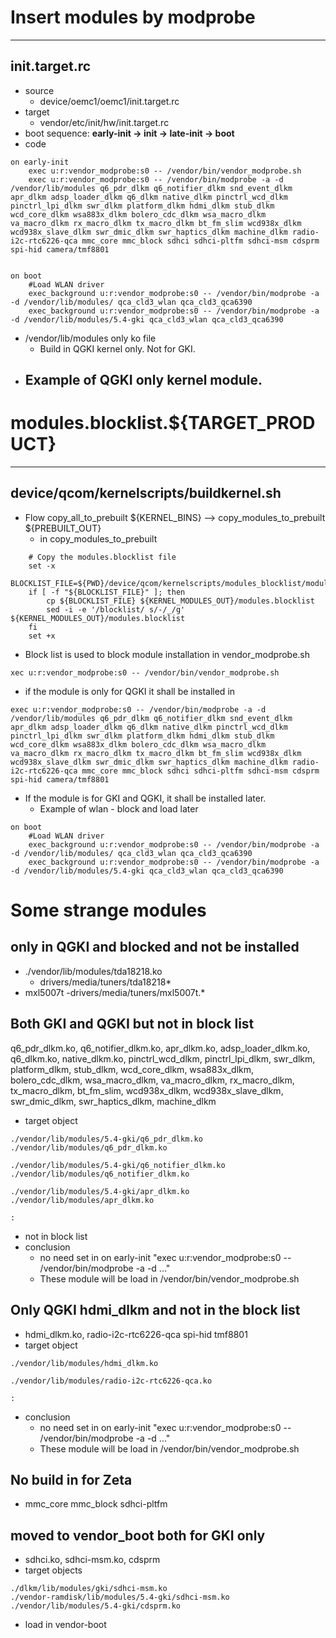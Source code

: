# Insert modules by modprobe
---
## init.target.rc
- source
  - device/oemc1/oemc1/init.target.rc
- target
  - vendor/etc/init/hw/init.target.rc
- boot sequence: **early-init -> init -> late-init -> boot**
- code
```
on early-init
    exec u:r:vendor_modprobe:s0 -- /vendor/bin/vendor_modprobe.sh
    exec u:r:vendor_modprobe:s0 -- /vendor/bin/modprobe -a -d /vendor/lib/modules q6_pdr_dlkm q6_notifier_dlkm snd_event_dlkm apr_dlkm adsp_loader_dlkm q6_dlkm native_dlkm pinctrl_wcd_dlkm pinctrl_lpi_dlkm swr_dlkm platform_dlkm hdmi_dlkm stub_dlkm wcd_core_dlkm wsa883x_dlkm bolero_cdc_dlkm wsa_macro_dlkm va_macro_dlkm rx_macro_dlkm tx_macro_dlkm bt_fm_slim wcd938x_dlkm wcd938x_slave_dlkm swr_dmic_dlkm swr_haptics_dlkm machine_dlkm radio-i2c-rtc6226-qca mmc_core mmc_block sdhci sdhci-pltfm sdhci-msm cdsprm spi-hid camera/tmf8801


on boot
    #Load WLAN driver
    exec_background u:r:vendor_modprobe:s0 -- /vendor/bin/modprobe -a -d /vendor/lib/modules/ qca_cld3_wlan qca_cld3_qca6390
    exec_background u:r:vendor_modprobe:s0 -- /vendor/bin/modprobe -a -d /vendor/lib/modules/5.4-gki qca_cld3_wlan qca_cld3_qca6390
```
- /vendor/lib/modules only ko file
  - Build in QGKI kernel only. Not for GKI.
- Example of QGKI only kernel module.
  - 


# modules.blocklist.${TARGET_PRODUCT}
---
## device/qcom/kernelscripts/buildkernel.sh
- Flow copy_all_to_prebuilt ${KERNEL_BINS} --> copy_modules_to_prebuilt ${PREBUILT_OUT} 
  - in copy_modules_to_prebuilt 
```
	# Copy the modules.blocklist file
	set -x
	BLOCKLIST_FILE=${PWD}/device/qcom/kernelscripts/modules_blocklist/modules.blocklist.${TARGET_PRODUCT}
	if [ -f "${BLOCKLIST_FILE}" ]; then
		cp ${BLOCKLIST_FILE} ${KERNEL_MODULES_OUT}/modules.blocklist
		sed -i -e '/blocklist/ s/-/_/g' ${KERNEL_MODULES_OUT}/modules.blocklist
	fi
	set +x
```
- Block list is used to block module installation in vendor_modprobe.sh
```
xec u:r:vendor_modprobe:s0 -- /vendor/bin/vendor_modprobe.sh
```
- if the module is only for QGKI it shall be installed in
```
exec u:r:vendor_modprobe:s0 -- /vendor/bin/modprobe -a -d /vendor/lib/modules q6_pdr_dlkm q6_notifier_dlkm snd_event_dlkm apr_dlkm adsp_loader_dlkm q6_dlkm native_dlkm pinctrl_wcd_dlkm pinctrl_lpi_dlkm swr_dlkm platform_dlkm hdmi_dlkm stub_dlkm wcd_core_dlkm wsa883x_dlkm bolero_cdc_dlkm wsa_macro_dlkm va_macro_dlkm rx_macro_dlkm tx_macro_dlkm bt_fm_slim wcd938x_dlkm wcd938x_slave_dlkm swr_dmic_dlkm swr_haptics_dlkm machine_dlkm radio-i2c-rtc6226-qca mmc_core mmc_block sdhci sdhci-pltfm sdhci-msm cdsprm spi-hid camera/tmf8801
```
- If the module is for GKI and QGKI, it shall be installed later.
  - Example of wlan - block and load later
```
on boot
    #Load WLAN driver
    exec_background u:r:vendor_modprobe:s0 -- /vendor/bin/modprobe -a -d /vendor/lib/modules/ qca_cld3_wlan qca_cld3_qca6390
    exec_background u:r:vendor_modprobe:s0 -- /vendor/bin/modprobe -a -d /vendor/lib/modules/5.4-gki qca_cld3_wlan qca_cld3_qca6390
```

# Some strange modules
## only in QGKI and blocked and not be installed
- ./vendor/lib/modules/tda18218.ko
  - drivers/media/tuners/tda18218*
- mxl5007t
  -drivers/media/tuners/mxl5007t.*


## Both GKI and QGKI but not in block list
q6_pdr_dlkm.ko, q6_notifier_dlkm.ko, apr_dlkm.ko, adsp_loader_dlkm.ko, q6_dlkm.ko, native_dlkm.ko, pinctrl_wcd_dlkm, pinctrl_lpi_dlkm, swr_dlkm, platform_dlkm, stub_dlkm, wcd_core_dlkm, wsa883x_dlkm, bolero_cdc_dlkm, wsa_macro_dlkm, va_macro_dlkm, rx_macro_dlkm, tx_macro_dlkm, bt_fm_slim, wcd938x_dlkm, wcd938x_slave_dlkm, swr_dmic_dlkm, swr_haptics_dlkm, machine_dlkm

- target object
```
./vendor/lib/modules/5.4-gki/q6_pdr_dlkm.ko
./vendor/lib/modules/q6_pdr_dlkm.ko

./vendor/lib/modules/5.4-gki/q6_notifier_dlkm.ko
./vendor/lib/modules/q6_notifier_dlkm.ko

./vendor/lib/modules/5.4-gki/apr_dlkm.ko
./vendor/lib/modules/apr_dlkm.ko

:

```
- not in block list
- conclusion
  - no need set in on early-init "exec u:r:vendor_modprobe:s0 -- /vendor/bin/modprobe -a -d ..."
  - These module will be load in /vendor/bin/vendor_modprobe.sh


## Only QGKI hdmi_dlkm and not in the block list
- hdmi_dlkm.ko, radio-i2c-rtc6226-qca spi-hid tmf8801 
- target object
```
./vendor/lib/modules/hdmi_dlkm.ko

./vendor/lib/modules/radio-i2c-rtc6226-qca.ko

:
```
- conclusion
  - no need set in on early-init "exec u:r:vendor_modprobe:s0 -- /vendor/bin/modprobe -a -d ..."
  - These module will be load in /vendor/bin/vendor_modprobe.sh

## No build in for Zeta
-  mmc_core mmc_block sdhci-pltfm

## moved to vendor_boot both for GKI only
- sdhci.ko, sdhci-msm.ko, cdsprm
- target objects
```
./dlkm/lib/modules/gki/sdhci-msm.ko
./vendor-ramdisk/lib/modules/5.4-gki/sdhci-msm.ko
./vendor/lib/modules/5.4-gki/cdsprm.ko
```
- load in vendor-boot

